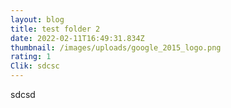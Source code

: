 ```yaml
---
layout: blog
title: test folder 2
date: 2022-02-11T16:49:31.834Z
thumbnail: /images/uploads/google_2015_logo.png
rating: 1
Clik: sdcsc
---
```

sdcsd
